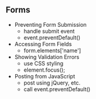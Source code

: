 ## Forms

- Preventing Form Submission
  - handle submit event
  - event.preventDefault()
- Accessing Form Fields
  - form.elements['name']
- Showing Validation Errors
  - use CSS styling
  - element.focus();
- Posting from JavaScript
  - post using jQuery, etc.
  - call event.preventDefault()